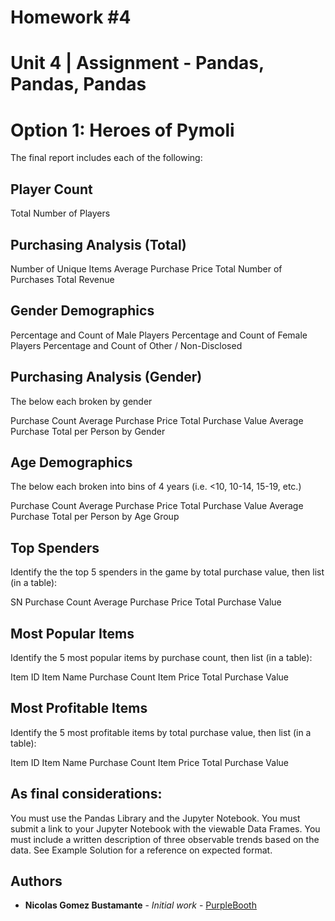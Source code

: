 # Homework #4
# Unit 4 | Assignment - Pandas, Pandas, Pandas

# Option 1: Heroes of Pymoli

The final report includes each of the following:

## Player Count

Total Number of Players

## Purchasing Analysis (Total)

Number of Unique Items
Average Purchase Price
Total Number of Purchases
Total Revenue

## Gender Demographics

Percentage and Count of Male Players
Percentage and Count of Female Players
Percentage and Count of Other / Non-Disclosed

## Purchasing Analysis (Gender)
The below each broken by gender

Purchase Count
Average Purchase Price
Total Purchase Value
Average Purchase Total per Person by Gender

## Age Demographics
The below each broken into bins of 4 years (i.e. <10, 10-14, 15-19, etc.)

Purchase Count
Average Purchase Price
Total Purchase Value
Average Purchase Total per Person by Age Group

## Top Spenders

Identify the the top 5 spenders in the game by total purchase value, then list (in a table):

SN
Purchase Count
Average Purchase Price
Total Purchase Value

## Most Popular Items

Identify the 5 most popular items by purchase count, then list (in a table):

Item ID
Item Name
Purchase Count
Item Price
Total Purchase Value

## Most Profitable Items
Identify the 5 most profitable items by total purchase value, then list (in a table):

Item ID
Item Name
Purchase Count
Item Price
Total Purchase Value


## As final considerations:

You must use the Pandas Library and the Jupyter Notebook.
You must submit a link to your Jupyter Notebook with the viewable Data Frames.
You must include a written description of three observable trends based on the data.
See Example Solution for a reference on expected format.

## Authors

* **Nicolas Gomez Bustamante** - *Initial work* - [PurpleBooth](https://github.com/nbg1)
